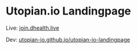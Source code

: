# Utopian.io Landingpage

Live: [join.dhealth.live](http://join.dhealth.live)

Dev: [utopian-io.github.io/utopian-io-landingpage](https://utopian-io.github.io/utopian-io-landingpage)
